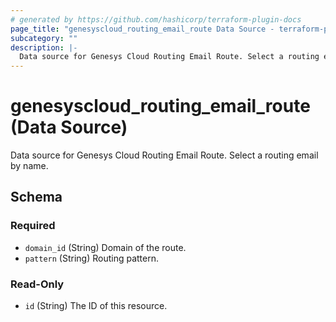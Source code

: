 ```yaml
---
# generated by https://github.com/hashicorp/terraform-plugin-docs
page_title: "genesyscloud_routing_email_route Data Source - terraform-provider-genesyscloud"
subcategory: ""
description: |-
  Data source for Genesys Cloud Routing Email Route. Select a routing email by name.
---
```


# genesyscloud_routing_email_route (Data Source)

Data source for Genesys Cloud Routing Email Route. Select a routing email by name.



<!-- schema generated by tfplugindocs -->
## Schema

### Required

- `domain_id` (String) Domain of the route.
- `pattern` (String) Routing pattern.

### Read-Only

- `id` (String) The ID of this resource.
